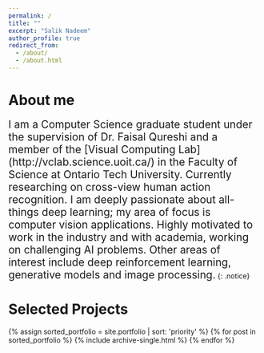 ```yaml
---
permalink: /
title: ""
excerpt: "Salik Nadeem"
author_profile: true
redirect_from: 
  - /about/
  - /about.html
---
```



About me
======

<span style="font-size:1.5em;">
I am a Computer Science graduate student under the supervision of Dr. Faisal Qureshi and a member of the [Visual Computing Lab](http://vclab.science.uoit.ca/) in the Faculty of Science at Ontario Tech University. Currently researching on cross-view human action recognition. I am deeply passionate about all-things deep learning; my area of focus is computer vision applications. Highly motivated to work in the industry and with academia, working on challenging AI problems. Other areas of interest include deep reinforcement learning, generative models and image processing.</span>
{: .notice}


Selected Projects
======

{% assign sorted_portfolio = site.portfolio | sort: 'priority' %}
{% for post in sorted_portfolio %}
  {% include archive-single.html %}
{% endfor %}



